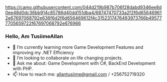 https://camo.githubusercontent.com/044d219b987b706f28dabd9346ee8d0ee48d0dc36bb914c85786d40dd151dba4/68747470733a2f2f6d656469612e67697068792e636f6d2f6d656469612f4c3152317476493973766b495777705659722f67697068792e676966

### Hello, Am TusiimeAllan

- 🌱 I’m currently learning more Game Development Features and improving my .NET Efficiency
- 👯 I’m looking to collaborate on life changing projects.
- 💬 Ask me about: Game Development with C#, BackEnd Development with PHP.
- 📫 How to reach me: allantusiime@gmail.com / +256752719320
